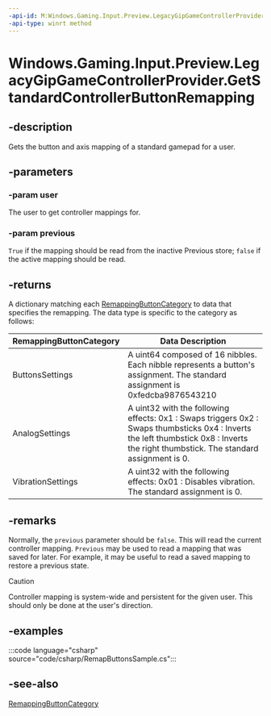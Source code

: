 ```yaml
---
-api-id: M:Windows.Gaming.Input.Preview.LegacyGipGameControllerProvider.GetStandardControllerButtonRemapping(Windows.System.User, bool)
-api-type: winrt method
---
```


<!-- Method syntax.
public IReadOnlyDictionary<RemappingButtonCategory, object> LegacyGipGameControllerProvider.GetStandardControllerButtonRemapping(User user, bool previous)
-->

# Windows.Gaming.Input.Preview.LegacyGipGameControllerProvider.GetStandardControllerButtonRemapping

## -description

Gets the button and axis mapping of a standard gamepad for a user.

## -parameters

### -param user

The user to get controller mappings for.

### -param previous

```True``` if the mapping should be read from the inactive Previous store; ```false``` if the active mapping should be read.

## -returns

A dictionary matching each [RemappingButtonCategory](remappingbuttoncategory.md) to data that specifies the remapping. The data type is specific to the category as follows:

|RemappingButtonCategory  |Data Description  |
|---------|---------|
|ButtonsSettings     |A uint64 composed of 16 nibbles. Each nibble represents a button's assignment. The standard assignment is 0xfedcba9876543210         |
|AnalogSettings     |A uint32 with the following effects: 0x1 : Swaps triggers 0x2 : Swaps thumbsticks 0x4 : Inverts the left thumbstick 0x8 : Inverts the right thumbstick. The standard assignment is 0.         |
|VibrationSettings  |A uint32 with the following effects: 0x01 : Disables vibration. The standard assignment is 0. |

## -remarks

Normally, the ```previous``` parameter should be ```false```. This will read the current controller mapping. ```Previous``` may be used to read a mapping that was saved for later. For example, it may be useful to read a saved mapping to restore a previous state.

> [!CAUTION]
> Controller mapping is system-wide and persistent for the given user. This should only be done at the user's direction.

## -examples

:::code language="csharp" source="code/csharp/RemapButtonsSample.cs":::

## -see-also

[RemappingButtonCategory](remappingbuttoncategory.md)
